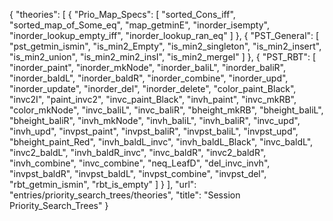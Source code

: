 {
    "theories": [
        {
            "Prio_Map_Specs": [
                "sorted_Cons_iff",
                "sorted_map_of_Some_eq",
                "map_getminE",
                "inorder_isempty",
                "inorder_lookup_empty_iff",
                "inorder_lookup_ran_eq"
            ]
        },
        {
            "PST_General": [
                "pst_getmin_ismin",
                "is_min2_Empty",
                "is_min2_singleton",
                "is_min2_insert",
                "is_min2_union",
                "is_min2_min2_insI",
                "is_min2_mergeI"
            ]
        },
        {
            "PST_RBT": [
                "inorder_paint",
                "inorder_mkNode",
                "inorder_baliL",
                "inorder_baliR",
                "inorder_baldL",
                "inorder_baldR",
                "inorder_combine",
                "inorder_upd",
                "inorder_update",
                "inorder_del",
                "inorder_delete",
                "color_paint_Black",
                "invc2I",
                "paint_invc2",
                "invc_paint_Black",
                "invh_paint",
                "invc_mkRB",
                "color_mkNode",
                "invc_baliL",
                "invc_baliR",
                "bheight_mkRB",
                "bheight_baliL",
                "bheight_baliR",
                "invh_mkNode",
                "invh_baliL",
                "invh_baliR",
                "invc_upd",
                "invh_upd",
                "invpst_paint",
                "invpst_baliR",
                "invpst_baliL",
                "invpst_upd",
                "bheight_paint_Red",
                "invh_baldL_invc",
                "invh_baldL_Black",
                "invc_baldL",
                "invc2_baldL",
                "invh_baldR_invc",
                "invc_baldR",
                "invc2_baldR",
                "invh_combine",
                "invc_combine",
                "neq_LeafD",
                "del_invc_invh",
                "invpst_baldR",
                "invpst_baldL",
                "invpst_combine",
                "invpst_del",
                "rbt_getmin_ismin",
                "rbt_is_empty"
            ]
        }
    ],
    "url": "entries/priority_search_trees/theories",
    "title": "Session Priority_Search_Trees"
}